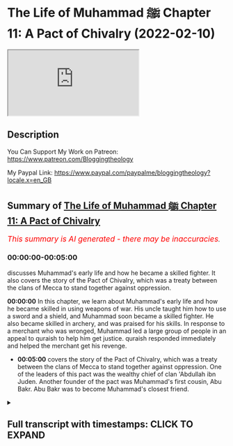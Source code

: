 # The Life of Muhammad ﷺ Chapter 11: A Pact of Chivalry (2022-02-10)

<iframe loading='lazy' allow='autoplay' src='https://www.youtube.com/embed/nRCX73fSUMA'></iframe>

## Description

You Can Support My Work on Patreon:
https://www.patreon.com/Bloggingtheology

My Paypal Link: 
https://www.paypal.com/paypalme/bloggingtheology?locale.x=en_GB

## Summary of [The Life of Muhammad ﷺ Chapter 11: A Pact of Chivalry](https://www.youtube.com/watch?v=nRCX73fSUMA)


*<span style="color:red; font-size:125%">This summary is AI generated - there may be inaccuracies</span>. [](/)*

### <a onclick="modifyYTiframeseektime('0')">00:00:00-00:05:00</a>

 discusses Muhammad's early life and how he became a skilled fighter. It also covers the story of the Pact of Chivalry, which was a treaty between the clans of Mecca to stand together against oppression.

**<a onclick="modifyYTiframeseektime('0')">00:00:00</a>** In this chapter, we learn about Muhammad's early life and how he became skilled in using weapons of war. His uncle taught him how to use a sword and a shield, and Muhammad soon became a skilled fighter. He also became skilled in archery, and was praised for his skills. In response to a merchant who was wronged, Muhammad led a large group of people in an appeal to quraish to help him get justice. quraish responded immediately and helped the merchant get his revenge.
* **<a onclick="modifyYTiframeseektime('300')">00:05:00</a>**  covers the story of the Pact of Chivalry, which was a treaty between the clans of Mecca to stand together against oppression. One of the leaders of this pact was the wealthy chief of clan 'Abdullah ibn Juden. Another founder of the pact was Muhammad's first cousin, Abu Bakr. Abu Bakr was to become Muhammad's closest friend.

<details><summary><h2>Full transcript with timestamps: CLICK TO EXPAND</h2></summary>

<a onclick="modifyYTiframeseektime('5')">0:00:05</a> a reading from muhammad his life based  
<a onclick="modifyYTiframeseektime('7')">0:00:07</a> on the earliest sources by martin ling's  
<a onclick="modifyYTiframeseektime('11')">0:00:11</a> chapter 11 a pact of chivalry  
<a onclick="modifyYTiframeseektime('15')">0:00:15</a> when he had finished his trading in  
<a onclick="modifyYTiframeseektime('17')">0:00:17</a> arabia abu talib returned to mecca with  
<a onclick="modifyYTiframeseektime('20')">0:00:20</a> his nephew who continued his solitary  
<a onclick="modifyYTiframeseektime('23')">0:00:23</a> life as before  
<a onclick="modifyYTiframeseektime('25')">0:00:25</a> but his uncle saw to it that he as also  
<a onclick="modifyYTiframeseektime('28')">0:00:28</a> abbas and hamza had some training in the  
<a onclick="modifyYTiframeseektime('31')">0:00:31</a> use of weapons of war  
<a onclick="modifyYTiframeseektime('34')">0:00:34</a> hamza was clearly destined to be a man  
<a onclick="modifyYTiframeseektime('36')">0:00:36</a> of mighty stature endowed with great  
<a onclick="modifyYTiframeseektime('39')">0:00:39</a> physical strength  
<a onclick="modifyYTiframeseektime('41')">0:00:41</a> he was already a good swordsman and a  
<a onclick="modifyYTiframeseektime('44')">0:00:44</a> good wrestler  
<a onclick="modifyYTiframeseektime('45')">0:00:45</a> muhammad was of average height and  
<a onclick="modifyYTiframeseektime('47')">0:00:47</a> average strength  
<a onclick="modifyYTiframeseektime('49')">0:00:49</a> he had a marked aptitude for archery and  
<a onclick="modifyYTiframeseektime('52')">0:00:52</a> gave every promise of being an excellent  
<a onclick="modifyYTiframeseektime('55')">0:00:55</a> bowman like his great ancestors abraham  
<a onclick="modifyYTiframeseektime('58')">0:00:58</a> and ishmael  
<a onclick="modifyYTiframeseektime('60')">0:01:00</a> a powerful asset for this lay in the  
<a onclick="modifyYTiframeseektime('62')">0:01:02</a> strength of his eyesight he was reputed  
<a onclick="modifyYTiframeseektime('65')">0:01:05</a> to be able to count no less than 12 of  
<a onclick="modifyYTiframeseektime('68')">0:01:08</a> the stars of the constellation of the  
<a onclick="modifyYTiframeseektime('70')">0:01:10</a> pleiades  
<a onclick="modifyYTiframeseektime('73')">0:01:13</a> in those years quraysh were not involved  
<a onclick="modifyYTiframeseektime('75')">0:01:15</a> in any fighting except for sporadic and  
<a onclick="modifyYTiframeseektime('78')">0:01:18</a> intermittent conflict which came to be  
<a onclick="modifyYTiframeseektime('81')">0:01:21</a> known as the sacrilegious war because it  
<a onclick="modifyYTiframeseektime('84')">0:01:24</a> has started in one of the sacred months  
<a onclick="modifyYTiframeseektime('88')">0:01:28</a> a profligate of kinana had treacherously  
<a onclick="modifyYTiframeseektime('91')">0:01:31</a> murdered a man of emir one of the  
<a onclick="modifyYTiframeseektime('93')">0:01:33</a> howards in tribes of najd and had taken  
<a onclick="modifyYTiframeseektime('96')">0:01:36</a> refuge in the impregnable fortress  
<a onclick="modifyYTiframeseektime('99')">0:01:39</a> township  
<a onclick="modifyYTiframeseektime('100')">0:01:40</a> of khabar  
<a onclick="modifyYTiframeseektime('102')">0:01:42</a> the secret of sequence of events  
<a onclick="modifyYTiframeseektime('104')">0:01:44</a> followed the usual desert pattern  
<a onclick="modifyYTiframeseektime('107')">0:01:47</a> honour demanded revenge so the tribe of  
<a onclick="modifyYTiframeseektime('109')">0:01:49</a> the murdered man attacked kanana the  
<a onclick="modifyYTiframeseektime('113')">0:01:53</a> tribe of the murderer and creature were  
<a onclick="modifyYTiframeseektime('115')">0:01:55</a> involved somewhat in gloriously as  
<a onclick="modifyYTiframeseektime('118')">0:01:58</a> allies of kinana  
<a onclick="modifyYTiframeseektime('120')">0:02:00</a> the conflict dragged on for three or  
<a onclick="modifyYTiframeseektime('123')">0:02:03</a> four years in which there were only five  
<a onclick="modifyYTiframeseektime('126')">0:02:06</a> days of actual fighting  
<a onclick="modifyYTiframeseektime('129')">0:02:09</a> the head of the clan of hashem was at  
<a onclick="modifyYTiframeseektime('131')">0:02:11</a> that time zubair  
<a onclick="modifyYTiframeseektime('134')">0:02:14</a> full brother like abu talib of  
<a onclick="modifyYTiframeseektime('136')">0:02:16</a> muhammad's father  
<a onclick="modifyYTiframeseektime('138')">0:02:18</a> zubair and abu talib took their nephew  
<a onclick="modifyYTiframeseektime('142')">0:02:22</a> muhammad with them to one of the first  
<a onclick="modifyYTiframeseektime('144')">0:02:24</a> battles  
<a onclick="modifyYTiframeseektime('145')">0:02:25</a> but they said he was too young to fight  
<a onclick="modifyYTiframeseektime('148')">0:02:28</a> he was nonetheless allowed to help by  
<a onclick="modifyYTiframeseektime('150')">0:02:30</a> gathering enemy arrows that had missed  
<a onclick="modifyYTiframeseektime('153')">0:02:33</a> their mark and handling them to handing  
<a onclick="modifyYTiframeseektime('156')">0:02:36</a> them to his uncles so that they could be  
<a onclick="modifyYTiframeseektime('159')">0:02:39</a> shot back with them  
<a onclick="modifyYTiframeseektime('161')">0:02:41</a> but at one of the subsequent battles  
<a onclick="modifyYTiframeseektime('163')">0:02:43</a> where quresh and their allies had the  
<a onclick="modifyYTiframeseektime('165')">0:02:45</a> worst of the day he was allowed to show  
<a onclick="modifyYTiframeseektime('168')">0:02:48</a> his skill as a bowman and was praised  
<a onclick="modifyYTiframeseektime('171')">0:02:51</a> for his valor  
<a onclick="modifyYTiframeseektime('173')">0:02:53</a> the war helped to fan the growing  
<a onclick="modifyYTiframeseektime('175')">0:02:55</a> discontent which every sedentary  
<a onclick="modifyYTiframeseektime('178')">0:02:58</a> community tends to feel with the law of  
<a onclick="modifyYTiframeseektime('181')">0:03:01</a> the desert  
<a onclick="modifyYTiframeseektime('183')">0:03:03</a> most of the leading men of quraish had  
<a onclick="modifyYTiframeseektime('185')">0:03:05</a> traveled to syria and had seen for  
<a onclick="modifyYTiframeseektime('187')">0:03:07</a> themselves the relative justice which  
<a onclick="modifyYTiframeseektime('190')">0:03:10</a> prevailed in the roman empire  
<a onclick="modifyYTiframeseektime('193')">0:03:13</a> it was also possible in abyssinia to  
<a onclick="modifyYTiframeseektime('196')">0:03:16</a> have justice without recourse to  
<a onclick="modifyYTiframeseektime('198')">0:03:18</a> fighting  
<a onclick="modifyYTiframeseektime('200')">0:03:20</a> but in arabia there was no comparable  
<a onclick="modifyYTiframeseektime('203')">0:03:23</a> system of law by which a victim of crime  
<a onclick="modifyYTiframeseektime('206')">0:03:26</a> or his family might obtain redress  
<a onclick="modifyYTiframeseektime('210')">0:03:30</a> and it was natural that the sacrilegious  
<a onclick="modifyYTiframeseektime('212')">0:03:32</a> war like other conflicts before it  
<a onclick="modifyYTiframeseektime('215')">0:03:35</a> should have set many minds thinking of  
<a onclick="modifyYTiframeseektime('217')">0:03:37</a> ways and means to prevent the same thing  
<a onclick="modifyYTiframeseektime('220')">0:03:40</a> from happening again  
<a onclick="modifyYTiframeseektime('223')">0:03:43</a> but this time the result was more than  
<a onclick="modifyYTiframeseektime('225')">0:03:45</a> mere thoughts and words  
<a onclick="modifyYTiframeseektime('228')">0:03:48</a> as far as quraish were concerned there  
<a onclick="modifyYTiframeseektime('230')">0:03:50</a> was now a widespread readiness to take  
<a onclick="modifyYTiframeseektime('233')">0:03:53</a> action  
<a onclick="modifyYTiframeseektime('234')">0:03:54</a> and their sense of justice was put to  
<a onclick="modifyYTiframeseektime('236')">0:03:56</a> the test by a scandalous incident which  
<a onclick="modifyYTiframeseektime('239')">0:03:59</a> took place in mecca in the first few  
<a onclick="modifyYTiframeseektime('242')">0:04:02</a> weeks after the end of the fighting  
<a onclick="modifyYTiframeseektime('246')">0:04:06</a> and here is the story a merchant from  
<a onclick="modifyYTiframeseektime('248')">0:04:08</a> the yemeni port azabeed had sold some  
<a onclick="modifyYTiframeseektime('252')">0:04:12</a> valuable goods to a notable of the clan  
<a onclick="modifyYTiframeseektime('256')">0:04:16</a> of sham  
<a onclick="modifyYTiframeseektime('257')">0:04:17</a> having taken possession of these the  
<a onclick="modifyYTiframeseektime('259')">0:04:19</a> shamite refused to pay the promised  
<a onclick="modifyYTiframeseektime('262')">0:04:22</a> price  
<a onclick="modifyYTiframeseektime('263')">0:04:23</a> the wronged merchant as his wronger well  
<a onclick="modifyYTiframeseektime('266')">0:04:26</a> knew was a stranger to mecca and had no  
<a onclick="modifyYTiframeseektime('270')">0:04:30</a> confederate or patron in all the city to  
<a onclick="modifyYTiframeseektime('273')">0:04:33</a> whom he might go for help  
<a onclick="modifyYTiframeseektime('276')">0:04:36</a> but he was not to be overawed by the  
<a onclick="modifyYTiframeseektime('278')">0:04:38</a> other man's insolent self-assurance and  
<a onclick="modifyYTiframeseektime('282')">0:04:42</a> taking his stand on the slope of abu  
<a onclick="modifyYTiframeseektime('284')">0:04:44</a> kubays he appealed to quraish as a whole  
<a onclick="modifyYTiframeseektime('288')">0:04:48</a> with loud and vehement eloquence to see  
<a onclick="modifyYTiframeseektime('291')">0:04:51</a> that justice was done  
<a onclick="modifyYTiframeseektime('294')">0:04:54</a> an immediate response came from most of  
<a onclick="modifyYTiframeseektime('296')">0:04:56</a> those clans which had no traditional  
<a onclick="modifyYTiframeseektime('298')">0:04:58</a> alliance with sham  
<a onclick="modifyYTiframeseektime('300')">0:05:00</a> quresh were bent above all on being  
<a onclick="modifyYTiframeseektime('303')">0:05:03</a> united regardless of clan  
<a onclick="modifyYTiframeseektime('307')">0:05:07</a> but within that union there was still an  
<a onclick="modifyYTiframeseektime('309')">0:05:09</a> acute consciousness of the rift which  
<a onclick="modifyYTiframeseektime('312')">0:05:12</a> had divided them over the legacy of  
<a onclick="modifyYTiframeseektime('315')">0:05:15</a> crusade into two groups the scented ones  
<a onclick="modifyYTiframeseektime('318')">0:05:18</a> and the confederates  
<a onclick="modifyYTiframeseektime('320')">0:05:20</a> and sham were of the confederates  
<a onclick="modifyYTiframeseektime('324')">0:05:24</a> one of the leaders of the other group  
<a onclick="modifyYTiframeseektime('326')">0:05:26</a> and one of the wealthiest men of mecca  
<a onclick="modifyYTiframeseektime('329')">0:05:29</a> at that time  
<a onclick="modifyYTiframeseektime('330')">0:05:30</a> was the chief of tame abd allah ibn  
<a onclick="modifyYTiframeseektime('334')">0:05:34</a> juden  
<a onclick="modifyYTiframeseektime('335')">0:05:35</a> and he now offered his large house as a  
<a onclick="modifyYTiframeseektime('338')">0:05:38</a> meeting place for all lovers of justice  
<a onclick="modifyYTiframeseektime('342')">0:05:42</a> from among the centered ones only the  
<a onclick="modifyYTiframeseektime('344')">0:05:44</a> clans of abu shams and nowfall were  
<a onclick="modifyYTiframeseektime('348')">0:05:48</a> absent  
<a onclick="modifyYTiframeseektime('349')">0:05:49</a> hashem muttalib zura assad tame were all  
<a onclick="modifyYTiframeseektime('353')">0:05:53</a> well represented and they were joined by  
<a onclick="modifyYTiframeseektime('356')">0:05:56</a> adi  
<a onclick="modifyYTiframeseektime('357')">0:05:57</a> which had been one of the confederates  
<a onclick="modifyYTiframeseektime('360')">0:06:00</a> having decided after an earnest  
<a onclick="modifyYTiframeseektime('362')">0:06:02</a> discussion that it was imperative to  
<a onclick="modifyYTiframeseektime('365')">0:06:05</a> found an order of chivalry for the  
<a onclick="modifyYTiframeseektime('367')">0:06:07</a> furtherance of justice and the  
<a onclick="modifyYTiframeseektime('369')">0:06:09</a> protection of the weak  
<a onclick="modifyYTiframeseektime('371')">0:06:11</a> they went in a body to the kaaba where  
<a onclick="modifyYTiframeseektime('373')">0:06:13</a> they poured water over the black stone  
<a onclick="modifyYTiframeseektime('377')">0:06:17</a> letting it flow into a receptacle  
<a onclick="modifyYTiframeseektime('381')">0:06:21</a> then each man drank of the thus hallowed  
<a onclick="modifyYTiframeseektime('384')">0:06:24</a> water and with their right hands raised  
<a onclick="modifyYTiframeseektime('387')">0:06:27</a> above their heads they vowed that  
<a onclick="modifyYTiframeseektime('389')">0:06:29</a> henceforth at every act of oppression in  
<a onclick="modifyYTiframeseektime('392')">0:06:32</a> mecca they would stand together as one  
<a onclick="modifyYTiframeseektime('395')">0:06:35</a> man on the side of the oppressed against  
<a onclick="modifyYTiframeseektime('399')">0:06:39</a> the oppressor until justice was done  
<a onclick="modifyYTiframeseektime('402')">0:06:42</a> whether the oppressed were a man or  
<a onclick="modifyYTiframeseektime('404')">0:06:44</a> quraish or one who had come from abroad  
<a onclick="modifyYTiframeseektime('408')">0:06:48</a> the sarmite was thereupon compelled to  
<a onclick="modifyYTiframeseektime('412')">0:06:52</a> pay his debt nor did any of those clans  
<a onclick="modifyYTiframeseektime('415')">0:06:55</a> which had abstained from the pack offer  
<a onclick="modifyYTiframeseektime('418')">0:06:58</a> him any of their assistance  
<a onclick="modifyYTiframeseektime('421')">0:07:01</a> together with the chief of tame zubair  
<a onclick="modifyYTiframeseektime('424')">0:07:04</a> of hashem was one of the founders of  
<a onclick="modifyYTiframeseektime('427')">0:07:07</a> this order and he brought with him his  
<a onclick="modifyYTiframeseektime('429')">0:07:09</a> nephew mohammed  
<a onclick="modifyYTiframeseektime('431')">0:07:11</a> who took part in the oath and who said  
<a onclick="modifyYTiframeseektime('434')">0:07:14</a> in after years  
<a onclick="modifyYTiframeseektime('436')">0:07:16</a> i was present in the house of abdullah  
<a onclick="modifyYTiframeseektime('439')">0:07:19</a> ibn judah at so excellent a pact that i  
<a onclick="modifyYTiframeseektime('443')">0:07:23</a> would not exchange my part in it for a  
<a onclick="modifyYTiframeseektime('446')">0:07:26</a> herd of red camels  
<a onclick="modifyYTiframeseektime('449')">0:07:29</a> and if now in islam i was summoned unto  
<a onclick="modifyYTiframeseektime('453')">0:07:33</a> it i would gladly respond  
<a onclick="modifyYTiframeseektime('458')">0:07:38</a> another of those present was their  
<a onclick="modifyYTiframeseektime('460')">0:07:40</a> host's first cousin abu kahafer of tame  
<a onclick="modifyYTiframeseektime('464')">0:07:44</a> together with his cousin abu bakr  
<a onclick="modifyYTiframeseektime('467')">0:07:47</a> abu bakr  
<a onclick="modifyYTiframeseektime('469')">0:07:49</a> who was a year or two younger than  
<a onclick="modifyYTiframeseektime('471')">0:07:51</a> muhammad and who was to become his  
<a onclick="modifyYTiframeseektime('475')">0:07:55</a> closest  
<a onclick="modifyYTiframeseektime('476')">0:07:56</a> friend it's a lovely story so that  
<a onclick="modifyYTiframeseektime('480')">0:08:00</a> chapter 11 a pact of chivalry for  
<a onclick="modifyYTiframeseektime('483')">0:08:03</a> muhammad his life based on the earliest  
<a onclick="modifyYTiframeseektime('486')">0:08:06</a> sources by martin lings till next time  

</details>
